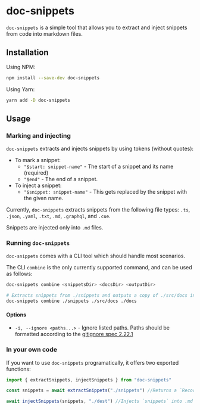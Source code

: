 # doc-snippets
`doc-snippets` is a simple tool that allows you to extract and inject snippets from code into markdown files.

## Installation

Using NPM:
```bash
npm install --save-dev doc-snippets
```

Using Yarn:
```bash
yarn add -D doc-snippets
```

## Usage

### Marking and injecting

`doc-snippets` extracts and injects snippets by using tokens (without quotes):
- To mark a snippet:
  - `"$start: snippet-name"` - The start of a snippet and its name (required)
  - `"$end"` - The end of a snippet.
- To inject a snippet:
  - `"$snippet: snippet-name"` - This gets replaced by the snippet with the given name.

Currently, `doc-snippets` extracts snippets from the following file types:
`.ts`, `.json`, `.yaml`, `.txt`, `.md`, `.graphql`, and `.cue`.

Snippets are injected only into `.md` files.

### Running `doc-snippets`

`doc-snippets` comes with a CLI tool which should handle most scenarios.

The CLI `combine` is the only currently supported command, and can be used as follows:

```bash
doc-snippets combine <snippetsDir> <docsDir> <outputDir>

# Extracts snippets from ./snippets and outputs a copy of ./src/docs into ./docs with injected snippets
doc-snippets combine ./snippets ./src/docs ./docs
```

#### Options

- `-i, --ignore <paths...>` - Ignore listed paths. Paths should be formatted according to the [gitignore spec 2.22.1](https://git-scm.com/docs/gitignore/2.22.1)

### In your own code

If you want to use `doc-snippets` programatically, it offers two exported functions:

```typescript
import { extractSnippets, injectSnippets } from "doc-snippets"

const snippets = await extractSnippets("./snippets") //Returns a `Record<string, string>` of all snippets found within `./snippets`.

await injectSnippets(snippets, "./dest") //Injects `snippets` into .md files found inside `./dest`
```
